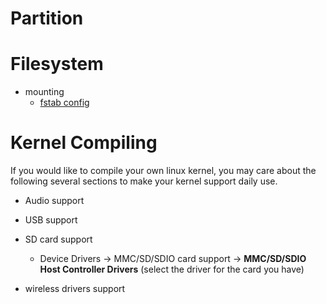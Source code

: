 # Partition
  

# Filesystem
- mounting
  * [fstab config](gentoo-os/etc/fstab)

# Kernel Compiling
If you would like to compile your own linux kernel, you may care about the following several sections to make your kernel support daily use.
- Audio support
- USB support
- SD card support
  * Device Drivers $\rightarrow$ MMC/SD/SDIO card support $\rightarrow$ **MMC/SD/SDIO Host Controller Drivers** (select the driver for the card you have)

- wireless drivers support

